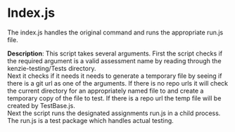 # Index.js

The index.js handles the original command and runs the appropriate run.js file.



**Description**:
  This script takes several arguments. First the script checks if the required argument <assessment> is a valid assessment name by reading through the kenzie-testing/Tests directory. \
  Next it checks if it needs it needs to generate a temporary file by seeing if there is a git url as one of the arguments. If there is no repo urls it will check the current directory for an appropriately named file to and create a temporary copy of the file to test. If there is a repo url the temp file will be created by TestBase.js.\
  Next the script runs the designated assignments run.js in a child process. 
  The run.js is a test package which handles actual testing.






